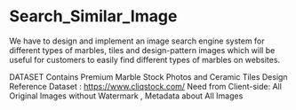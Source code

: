 # Search_Similar_Image
We have to design and implement an image search engine system for different types of marbles, tiles and design-pattern images which will be useful for customers to easily find different types of marbles on websites. 

DATASET
Contains Premium Marble Stock Photos and Ceramic Tiles Design 
Reference Dataset : https://www.cliqstock.com/ 
Need from Client-side: All Original Images without Watermark , Metadata about All Images
